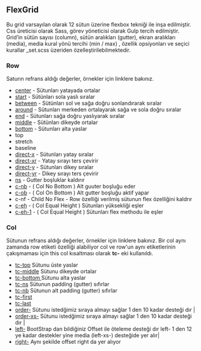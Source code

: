 ## FlexGrid

Bu grid varsayılan olarak 12 sütun üzerine flexbox tekniği ile inşa edilmiştir. Css üreticisi olarak Sass, görev yöneticisi olarak Gulp tercih edilmiştir. Grid’in sütün sayısı (column), sütün aralıkları (gutter), ekran aralıkları (media), media  kural yönü tercihi (min / max) , özellik opsiyonları ve seçici kurallar _set.scss üzeriden özelleştirilebilmektedir.

### Row
Saturın refrans aldığı değerler, örnekler için linklere bakınız.

* [center](https://thealico.github.io/flexboxgrid/example/#07)     - Sütunları yatayada ortalar
* [start](https://thealico.github.io/flexboxgrid/example/#07)      - Sütünları sola yaslı sıralar
* [between](https://thealico.github.io/flexboxgrid/example/#11)    - Sütünları sol ve sağa doğru sonlandırarak sıralar
* [around](https://thealico.github.io/flexboxgrid/example/#12)     - Sütunları merkeden ortalayarak sağa ve sola doğru sıralar
* [end](https://thealico.github.io/flexboxgrid/example/#07)        - Sütunları sağa doğru yaslıyarak sıralar
* [middle](https://thealico.github.io/flexboxgrid/example/#08)     - Sütünları dikeyde ortalar
* [bottom](https://thealico.github.io/flexboxgrid/example/#08)     - Sütunları alta yaslar
* top                
* stretch            
* baseline           
* [direct-x](https://thealico.github.io/flexboxgrid/example/#09)    -  Sütunları yatay sıralar 
* [direct-xr](https://thealico.github.io/flexboxgrid/example/#09)   -  Yatay sırayı ters çevirir
* [direct-y](https://thealico.github.io/flexboxgrid/example/#09.1)  -  Sütunları dikey sıralar
* [direct-yr](https://thealico.github.io/flexboxgrid/example/#09.2)  -  Dikey sırayı ters çevirir
* [ns](https://thealico.github.io/flexboxgrid/example/#05)          -  Gutter boşluklar kaldırır
* [c-nb](https://thealico.github.io/flexboxgrid/example/#15)			  -  ( Col No Bottom ) Alt guuter boşluğu eder
* [c-ob](https://thealico.github.io/flexboxgrid/example/#15.1)		  -  ( Col On Bottom ) Alt gutter boşluğu aktif yapar
* c-nf - Child No Flex - Row özelliği verilmiş sütunun flex özelliğini kaldrır
* [c-eh](https://thealico.github.io/flexboxgrid/example/#16)   - ( Col Equal Height ) Sütunları yüksekliği eşler
* [c-eh-1](https://thealico.github.io/flexboxgrid/example/#16) - ( Col Equal Height ) Sütunları flex methodu ile eşler 

### Col
Sütunun refrans aldığı değerler, örnekler için linklere bakınız. Bir col aynı zamanda row etiketi özelliği alabiliyor col ve row'un aynı etiketlerinin çakışmaması için this col kısaltması olarak  **tc-** eki kullanıldı.

* [tc-top](https://thealico.github.io/flexboxgrid/example/#08.4) Sütunu üste yaslar
* [tc-middle](https://thealico.github.io/flexboxgrid/example/#08.3) Sütunu dikeyde ortalar
* [tc-bottom ](https://thealico.github.io/flexboxgrid/example/#08.1) Sütunu alta yaslar
* [tc-ns]() Sütunun padding (gutter) sıfırlar
* [tc-nb]() Sütunun alt padding (gutter) sıfırlar
* [tc-first](https://thealico.github.io/flexboxgrid/example/#10)
* [tc-last](https://thealico.github.io/flexboxgrid/example/#10) 
* [order-](https://thealico.github.io/flexboxgrid/example/#10.1) Sütunu istedğimiz sıraya almayı sağlar 1 den 10 kadar desteği dır |
* [order-xs-](https://thealico.github.io/flexboxgrid/example/#10.2) Sütunu istedğimiz sıraya almayı sağlar 1 den 10 kadar desteği dır |
* [left-](https://thealico.github.io/flexboxgrid/example/#14) BootStrap dan bildiğiniz Offset ile öteleme desteği dır left- 1 den 12 ye kadar destekler yine media (left-xs-) desteğide yer alır|
* [right-](https://thealico.github.io/flexboxgrid/example/#14) Aynı şekilde offset right da yer alıyor 
